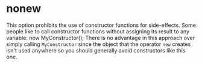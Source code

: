 # nonew

This option prohibits the use of constructor functions for side-effects.
Some people like to call constructor functions without assigning its
result to any variable:
    new MyConstructor();
There is no advantage in this approach over simply calling
`MyConstructor` since the object that the operator `new` creates isn't
used anywhere so you should generally avoid constructors like this one.
